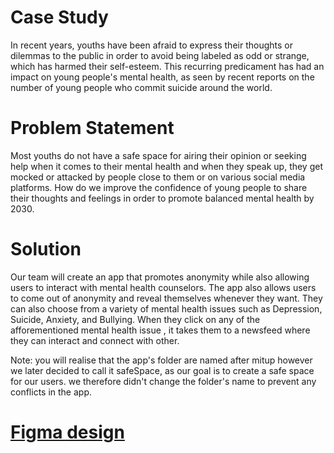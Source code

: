 # Case Study
In recent years, youths have been afraid to express their thoughts or dilemmas to the public in order to avoid being labeled as odd or strange, which has harmed their self-esteem. This recurring predicament has had an impact on young people's mental health, as seen by recent reports on the number of young people who commit suicide around the world.

# Problem Statement
Most youths do not have a safe space for airing their opinion or seeking help when it comes to their mental health and when they speak up, they get mocked or attacked by people close to them or on various social media platforms. How do we improve the confidence of young people to share their thoughts and feelings in order to promote balanced mental health by 2030.

# Solution
Our team will create an app that promotes anonymity while also allowing users to interact with mental health counselors. The app also allows users to come out of anonymity and reveal themselves whenever they want. They can also choose from a variety of  mental health issues  such as Depression, Suicide, Anxiety, and Bullying. When they click on any  of the afforementioned mental health issue , it takes them to a newsfeed where they can interact and connect with other.

Note: you will realise that the app's folder are named after mitup however we later decided to call it safeSpace, as our goal is to create a safe space for our users. we therefore didn't change the folder's name to prevent any conflicts in the app.



# [Figma design](https://www.figma.com/file/fNYOxEvVnGfy9Ky6KuRxL4/flutter-project?node-id=40%3A23)  
